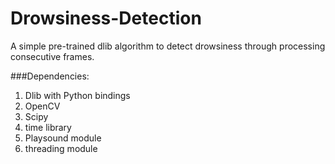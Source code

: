 # Drowsiness-Detection

A simple pre-trained dlib algorithm to detect drowsiness through processing consecutive frames.

###Dependencies:
1. Dlib with Python bindings
2. OpenCV
3. Scipy
4. time library
5. Playsound module
6. threading module
